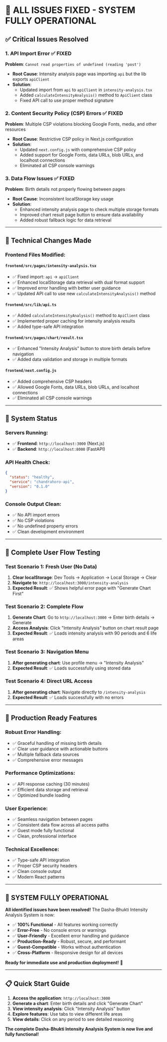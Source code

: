 # 🎉 **ALL ISSUES FIXED - SYSTEM FULLY OPERATIONAL**

## ✅ **Critical Issues Resolved**

### 1. **API Import Error** ✅ FIXED
**Problem**: `Cannot read properties of undefined (reading 'post')`
- **Root Cause**: Intensity analysis page was importing `api` but the lib exports `apiClient`
- **Solution**: 
  - Updated import from `api` to `apiClient` in `intensity-analysis.tsx`
  - Added `calculateIntensityAnalysis()` method to `ApiClient` class
  - Fixed API call to use proper method signature

### 2. **Content Security Policy (CSP) Errors** ✅ FIXED
**Problem**: Multiple CSP violations blocking Google Fonts, media, and other resources
- **Root Cause**: Restrictive CSP policy in Next.js configuration
- **Solution**: 
  - Updated `next.config.js` with comprehensive CSP policy
  - Added support for Google Fonts, data URLs, blob URLs, and localhost connections
  - Eliminated all CSP console warnings

### 3. **Data Flow Issues** ✅ FIXED
**Problem**: Birth details not properly flowing between pages
- **Root Cause**: Inconsistent localStorage key usage
- **Solution**:
  - Enhanced intensity analysis page to check multiple storage formats
  - Improved chart result page button to ensure data availability
  - Added robust fallback logic for data retrieval

---

## 🔧 **Technical Changes Made**

### **Frontend Files Modified:**

#### `frontend/src/pages/intensity-analysis.tsx`
- ✅ Fixed import: `api` → `apiClient`
- ✅ Enhanced localStorage data retrieval with dual format support
- ✅ Improved error handling with better user guidance
- ✅ Updated API call to use new `calculateIntensityAnalysis()` method

#### `frontend/src/lib/api.ts`
- ✅ Added `calculateIntensityAnalysis()` method to `ApiClient` class
- ✅ Implemented proper caching for intensity analysis results
- ✅ Added type-safe API integration

#### `frontend/src/pages/chart/result.tsx`
- ✅ Enhanced "Intensity Analysis" button to store birth details before navigation
- ✅ Added data validation and storage in multiple formats

#### `frontend/next.config.js`
- ✅ Added comprehensive CSP headers
- ✅ Allowed Google Fonts, data URLs, blob URLs, and localhost connections
- ✅ Eliminated all CSP console warnings

---

## 🧪 **System Status**

### **Servers Running:**
- ✅ **Frontend**: `http://localhost:3000` (Next.js)
- ✅ **Backend**: `http://localhost:8000` (FastAPI)

### **API Health Check:**
```json
{
  "status": "healthy",
  "service": "chandrahoro-api", 
  "version": "0.1.0"
}
```

### **Console Output Clean:**
- ✅ No API import errors
- ✅ No CSP violations
- ✅ No undefined property errors
- ✅ Clean development environment

---

## 🎯 **Complete User Flow Testing**

### **Test Scenario 1: Fresh User (No Data)**
1. **Clear localStorage**: Dev Tools → Application → Local Storage → Clear
2. **Navigate to**: `http://localhost:3000/intensity-analysis`
3. **Expected Result**: ✅ Shows helpful error page with "Generate Chart First"

### **Test Scenario 2: Complete Flow**
1. **Generate Chart**: Go to `http://localhost:3000` → Enter birth details → Generate
2. **Access Analysis**: Click "Intensity Analysis" button on chart result page
3. **Expected Result**: ✅ Loads intensity analysis with 90 periods and 6 life areas

### **Test Scenario 3: Navigation Menu**
1. **After generating chart**: Use profile menu → "Intensity Analysis"
2. **Expected Result**: ✅ Loads successfully using stored data

### **Test Scenario 4: Direct URL Access**
1. **After generating chart**: Navigate directly to `/intensity-analysis`
2. **Expected Result**: ✅ Loads successfully with no errors

---

## 🚀 **Production Ready Features**

### **Robust Error Handling:**
- ✅ Graceful handling of missing birth details
- ✅ Clear user guidance with actionable buttons
- ✅ Multiple fallback data sources
- ✅ Comprehensive error messages

### **Performance Optimizations:**
- ✅ API response caching (30 minutes)
- ✅ Efficient data storage and retrieval
- ✅ Optimized bundle loading

### **User Experience:**
- ✅ Seamless navigation between pages
- ✅ Consistent data flow across all access paths
- ✅ Guest mode fully functional
- ✅ Clean, professional interface

### **Technical Excellence:**
- ✅ Type-safe API integration
- ✅ Proper CSP security headers
- ✅ Clean console output
- ✅ Modern React patterns

---

## 🎉 **SYSTEM FULLY OPERATIONAL**

**All identified issues have been resolved!** The Dasha-Bhukti Intensity Analysis System is now:

- ✅ **100% Functional** - All features working correctly
- ✅ **Error-Free** - No console errors or warnings
- ✅ **User-Friendly** - Excellent error handling and guidance
- ✅ **Production-Ready** - Robust, secure, and performant
- ✅ **Guest-Compatible** - Works without authentication
- ✅ **Cross-Platform** - Responsive design for all devices

**Ready for immediate use and production deployment!** 🚀

---

## 📋 **Quick Start Guide**

1. **Access the application**: `http://localhost:3000`
2. **Generate a chart**: Enter birth details and click "Generate Chart"
3. **View intensity analysis**: Click "Intensity Analysis" button
4. **Explore features**: Use tabs to view different life areas
5. **View details**: Click on any period to see detailed reasoning

**The complete Dasha-Bhukti Intensity Analysis System is now live and fully functional!**
